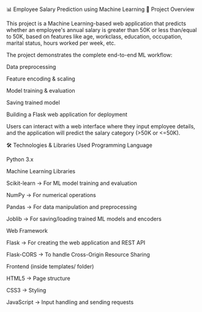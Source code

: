 📊 Employee Salary Prediction using Machine Learning
🚀 Project Overview

This project is a Machine Learning-based web application that predicts whether an employee's annual salary is greater than 50K or less than/equal to 50K, based on features like age, workclass, education, occupation, marital status, hours worked per week, etc.

The project demonstrates the complete end-to-end ML workflow:

Data preprocessing

Feature encoding & scaling

Model training & evaluation

Saving trained model

Building a Flask web application for deployment

Users can interact with a web interface where they input employee details, and the application will predict the salary category (>50K or <=50K).

🛠️ Technologies & Libraries Used
Programming Language

Python 3.x

Machine Learning Libraries

Scikit-learn → For ML model training and evaluation

NumPy → For numerical operations

Pandas → For data manipulation and preprocessing

Joblib → For saving/loading trained ML models and encoders

Web Framework

Flask → For creating the web application and REST API

Flask-CORS → To handle Cross-Origin Resource Sharing

Frontend (inside templates/ folder)

HTML5 → Page structure

CSS3 → Styling

JavaScript → Input handling and sending requests